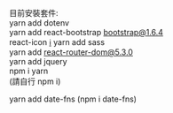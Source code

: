 目前安裝套件:<br>
yarn add dotenv<br>
yarn add  react-bootstrap bootstrap@1.6.4<br>
react-icon [ℹ️](https://react-icons.github.io/react-icons/)
yarn add sass<br>
yarn add react-router-dom@5.3.0<br>
yarn add jquery<br>
npm i yarn<br>
(請自行 npm i)

yarn add date-fns (npm i date-fns)

